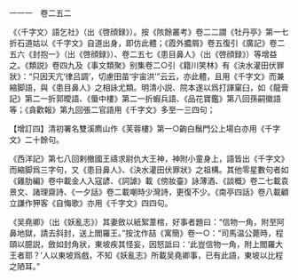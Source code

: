 一一一　卷二五二

《〈千字文〉語乞社》（出《啓顔録》）。按《陔餘叢考》卷二二謂《牡丹亭》第一七折石道姑以《千字文》自道出身，即仿此體；《霞外攟屑》卷五復引《廣記》卷二五六《封抱一》（出《啓顔録》）、卷二五七《患目鼻人》（出《啓顔録》）等增益之。《類説》卷四九及《事文類聚》别集卷二○引《籍川笑林》有《決水灌田伏罪狀》：“只因天亢‘律吕調’，切慮田苗‘宇宙洪’”云云，亦此體，且用《千字文》而兼縮脚語，與《患目鼻人》之相詠尤類。明清小説、院本遂以爲打諢窠臼，如《龍膏記》第二一折郭曖語、《蜃中樓》第二一折蝦兵語、《品花寶鑑》第八回孫嗣徽語等；《貪歡報》第九回張二官語用《千字文》多至一三四句；

【增訂四】清初署名雙溪廌山作《芙蓉樓》第一○齣白鬚門公上場白亦用《千字文》二十餘句。

《西洋記》第七八回剌撤國王禱求尉仇大王神，神附小童身上，語皆出《千字文》而縮脚爲三字句，又《患目鼻人》、《決水灌田伏罪狀》之祖構。其他零星數句者如《雞肋編》卷中載金人入寇諺、《詞謔》載《傍妝臺》詠薄酒、《談概》卷二七載袁景文、諸理齋詩、《一夕話》卷二載嘲時少灣詩，更復不少。《南亭四話》卷八載顧立謙作狎客《自悔歌》亦用《千字文》四四句。

《吴堯卿》（出《妖亂志》）其妻斂以紙絮葦棺，好事者題曰：“信物一角，附至阿鼻地獄，請去斜封，送上閻羅王。”按沈作喆《寓簡》卷一○：“司馬温公薨時，程頤以臆説，斂如封角狀，東坡疾其怪妄，因怒詆曰：‘此豈信物一角，附上閻羅大王者耶？’人以東坡爲戲，不知《妖亂志》所載吴堯卿事，已有此語，東坡以比程之陋耳。”